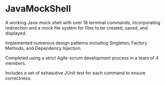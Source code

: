 # JavaMockShell
A working Java-mock shell with over 18 terminal commands, incorporating redirection and a mock file system for files to be created, saved, and displayed. 

Implemented numerous design patterns including Singleton, Factory Methods, and Dependency Injection. 

Completed using a strict Agile-scrum development process in a team of 4 
members. 

Includes a set of exhasutive JUnit test for each command to ensure correctness.
